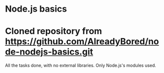 # Node.js basics

# Cloned repository from https://github.com/AlreadyBored/node-nodejs-basics.git

All the tasks done, with no external libraries. Only Node.js's modules used. 
